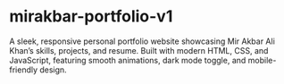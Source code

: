 # mirakbar-portfolio-v1
A sleek, responsive personal portfolio website showcasing Mir Akbar Ali Khan’s skills, projects, and resume. Built with modern HTML, CSS, and JavaScript, featuring smooth animations, dark mode toggle, and mobile-friendly design.
